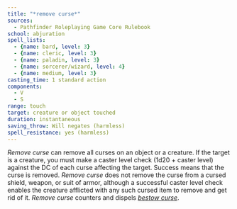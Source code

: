 ```yaml
---
title: "*remove curse*"
sources:
  - Pathfinder Roleplaying Game Core Rulebook
school: abjuration
spell_lists:
  - {name: bard, level: 3}
  - {name: cleric, level: 3}
  - {name: paladin, level: 3}
  - {name: sorcerer/wizard, level: 4}
  - {name: medium, level: 3}
casting_time: 1 standard action
components:
  - V
  - S
range: touch
target: creature or object touched
duration: instantaneous
saving_throw: Will negates (harmless)
spell_resistance: yes (harmless)
---
```


*Remove curse* can remove all curses on an object or a creature. If the target is a creature, you must make a caster level check (1d20 + caster level) against the DC of each curse affecting the target. Success means that the curse is removed. *Remove curse* does not remove the curse from a cursed shield, weapon, or suit of armor, although a successful caster level check enables the creature afflicted with any such cursed item to remove and get rid of it. *Remove curse* counters and dispels [*bestow curse*](/spells/bestow-curse/).

